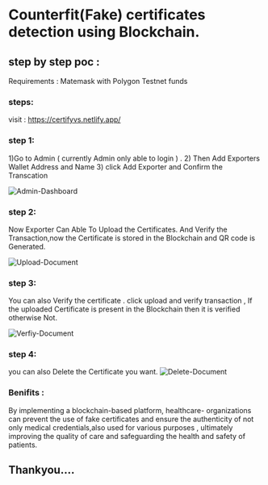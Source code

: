 # Counterfit(Fake) certificates detection using Blockchain.

## step by step poc :
Requirements :
Matemask with
Polygon Testnet funds
### steps:

visit : https://certifyvs.netlify.app/

### step 1: 

1)Go to Admin ( currently Admin only able to login ) .
2) Then Add Exporters Wallet Address and Name 
3) click Add Exporter and Confirm the Transcation

![Admin-Dashboard](https://user-images.githubusercontent.com/89966630/218279469-9efebaeb-7eb4-487c-9e25-f35fcf0b736a.png)

### step 2:

Now Exporter Can Able To Upload the Certificates. And Verify the Transaction,now the Certificate is stored in the Blockchain and QR code is Generated.

![Upload-Document](https://user-images.githubusercontent.com/89966630/218279687-36d65717-7916-4f8d-aefd-5094c2490848.png)

### step 3:

You can also Verify the certificate . click upload and verify transaction ,
If the uploaded Certificate is present in the Blockchain then it is verified otherwise Not.


![Verfiy-Document](https://user-images.githubusercontent.com/89966630/218279989-cbcb89dd-040e-4219-abac-637f573628f7.png)

### step 4:

you can also Delete the Certificate you want.
![Delete-Document](https://user-images.githubusercontent.com/89966630/218280080-5e00bac0-652b-4fb8-9a0d-9b7067ed91bb.png)

### Benifits :

By implementing a blockchain-based platform, healthcare- organizations can prevent the use of fake certificates and ensure the authenticity of not only medical credentials,also used for various purposes , ultimately improving the quality of care and safeguarding the health and safety of patients.


## Thankyou....

